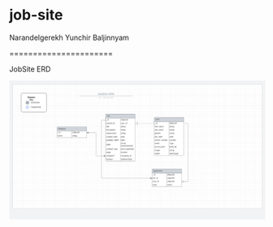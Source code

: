 # job-site

Narandelgerekh
Yunchir
Baljinnyam

======================

JobSite ERD

![jobsite_erd](https://github.com/naranll/JobSite-FE/blob/main/public/erd.png)
